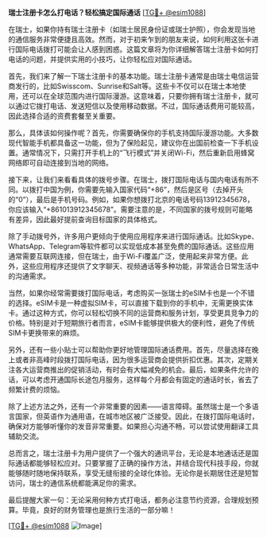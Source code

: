 **瑞士注册卡怎么打电话？轻松搞定国际通话** [[TG💪+ @esim1088](https://t.me/s/esim1088)]

在瑞士，如果你持有瑞士注册卡（如瑞士居民身份证或瑞士护照），你会发现当地的通信服务非常便捷且高效。然而，对于初来乍到的朋友来说，如何利用这张卡进行国际电话拨打可能会让人感到困惑。这篇文章将为你详细解答瑞士注册卡如何打电话的问题，并提供实用的小技巧，让你轻松应对国际通话。

首先，我们来了解一下瑞士注册卡的基本功能。瑞士注册卡通常是由瑞士电信运营商发行的，比如Swisscom、Sunrise和Salt等。这些卡不仅可以在瑞士本地使用，还可以在全球范围内进行国际漫游。这意味着，只要你拥有瑞士注册卡，就可以通过它拨打电话、发送短信以及使用移动数据。不过，国际通话费用可能较高，因此选择合适的资费套餐至关重要。

那么，具体该如何操作呢？首先，你需要确保你的手机支持国际漫游功能。大多数现代智能手机都具备这一功能，但为了保险起见，建议你在出国前检查一下手机设置。通常情况下，只需打开手机上的“飞行模式”并关闭Wi-Fi，然后重新启用蜂窝网络即可自动连接到当地的网络。

接下来，让我们来看看具体的拨号步骤。在瑞士，拨打国际电话与国内电话有所不同。以拨打中国为例，你需要先输入国家代码“+86”，然后是区号（去掉开头的“0”），最后是手机号码。例如，如果你想拨打北京的电话号码13912345678，你应该输入“+861013912345678”。需要注意的是，不同国家的拨号规则可能略有差异，因此最好提前查询目标国家的具体格式。

除了手动拨号外，许多用户更倾向于使用应用程序来进行国际通话。比如Skype、WhatsApp、Telegram等软件都可以实现低成本甚至免费的国际通话。这些应用通常需要互联网连接，但在瑞士，由于Wi-Fi覆盖广泛，使用起来非常方便。此外，这些应用程序还提供了文字聊天、视频通话等多种功能，非常适合日常生活中的沟通需求。

当然，如果你经常需要拨打国际电话，考虑购买一张瑞士的eSIM卡也是一个不错的选择。eSIM卡是一种虚拟SIM卡，可以直接下载到你的手机中，无需更换实体卡。通过这种方式，你可以轻松切换不同的运营商和服务计划，享受更具竞争力的价格。特别是对于短期旅行者而言，eSIM卡能够提供极大的便利性，避免了传统SIM卡更换带来的麻烦。

另外，还有一些小贴士可以帮助你更好地管理国际通话费用。首先，尽量选择在晚上或者非高峰时段拨打国际电话，因为很多运营商会提供折扣优惠。其次，定期关注各大运营商推出的促销活动，有时会有大幅减免的机会。最后，如果条件允许的话，可以考虑开通国际长途包月服务，这样每个月都会有固定的通话时长，省去了频繁计费的烦恼。

除了上述方法之外，还有一个非常重要的因素——语言障碍。虽然瑞士是一个多语言国家，但英语作为通用语，在城市地区被广泛接受。因此，在拨打国际电话时，确保对方能够听懂你的发音非常重要。如果担心沟通不畅，可以尝试使用翻译工具辅助交流。

总而言之，瑞士注册卡为用户提供了一个强大的通讯平台，无论是本地通话还是国际通话都能够轻松应对。只要掌握了正确的操作方法，并结合现代科技手段，你就能够随时随地保持联系，享受无缝衔接的全球化体验。无论你是长期居住还是短暂访问，瑞士的通信系统都能满足你的需求。

最后提醒大家一句：无论采用何种方式打电话，都务必注意节约资源，合理规划预算。毕竟，良好的财务管理也是旅行生活的一部分嘛！

[[TG💪+ @esim1088](https://t.me/s/esim1088) ![Image](https://i.postimg.cc/4NQfJmqS/Snipaste-2025-05-13-00-14-12.png)]